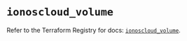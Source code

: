 # `ionoscloud_volume`

Refer to the Terraform Registry for docs: [`ionoscloud_volume`](https://registry.terraform.io/providers/ionos-cloud/ionoscloud/6.4.12/docs/resources/volume).
